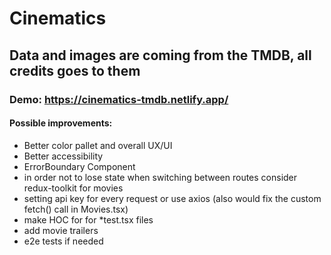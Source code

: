 # Cinematics

## Data and images are coming from the TMDB, all credits goes to them

### Demo: https://cinematics-tmdb.netlify.app/

#### Possible improvements:
- Better color pallet and overall UX/UI
- Better accessibility
- ErrorBoundary Component
- in order not to lose state when switching between routes consider redux-toolkit for movies
- setting api key for every request or use axios (also would fix the custom fetch() call in Movies.tsx)
- make HOC for <Provider /> for *test.tsx files
- add movie trailers
- e2e tests if needed
